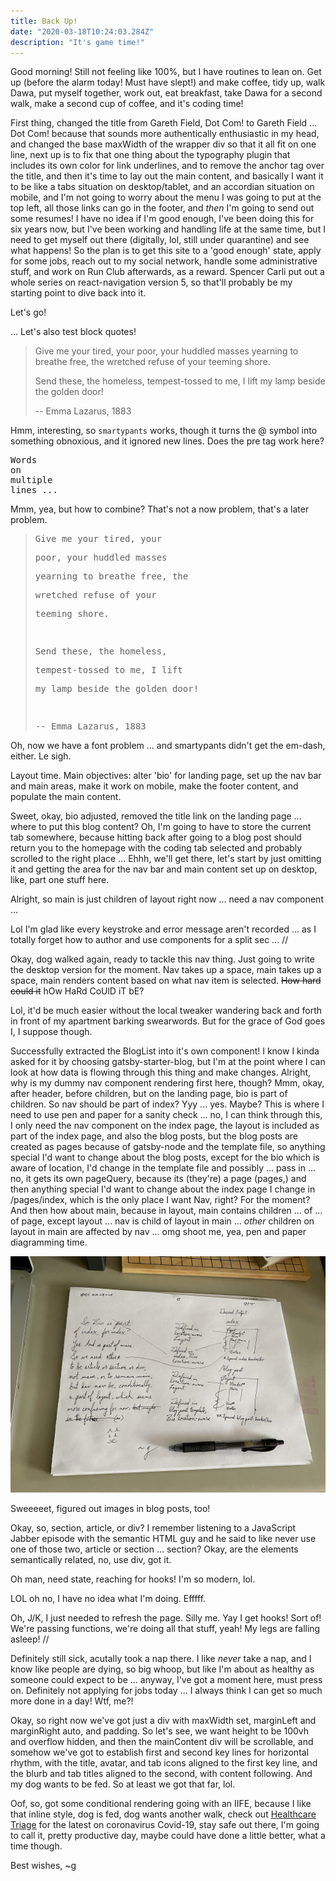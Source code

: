 ```yaml
---
title: Back Up!
date: "2020-03-18T10:24:03.284Z"
description: "It's game time!"
---
```


Good morning! Still not feeling like 100%, but I have routines to lean on. Get up (before the alarm today! Must have slept!) and make coffee, tidy up, walk Dawa, put myself together, work out, eat breakfast, take Dawa for a second walk, make a second cup of coffee, and it's coding time!

First thing, changed the title from Gareth Field, Dot Com! to Gareth Field ... Dot Com! because that sounds more authentically enthusiastic in my head, and changed the base maxWidth of the wrapper div so that it all fit on one line, next up is to fix that one thing about the typography plugin that includes its own color for link underlines, and to remove the anchor tag over the title, and then it's time to lay out the main content, and basically I want it to be like a tabs situation on desktop/tablet, and an accordian situation on mobile, and I'm not going to worry about the menu I was going to put at the top left, all those links can go in the footer, and _then_ I'm going to send out some resumes! I have no idea if I'm good enough, I've been doing this for six years now, but I've been working and handling life at the same time, but I need to get myself out there (digitally, lol, still under quarantine) and see what happens! So the plan is to get this site to a 'good enough' state, apply for some jobs, reach out to my social network, handle some administrative stuff, and work on Run Club afterwards, as a reward. Spencer Carli put out a whole series on react-navigation version 5, so that'll probably be my starting point to dive back into it.

Let's go!

... Let's also test block quotes!

> Give me your tired, your
> poor, your huddled masses
> yearning to breathe free, the
> wretched refuse of your
> teeming shore.
>
> Send these, the homeless,
> tempest-tossed to me, I lift
> my lamp beside the golden door!
>
> -- Emma Lazarus, 1883

Hmm, interesting, so `smartypants` works, though it turns the @ symbol into something obnoxious, and it ignored new lines. Does the pre tag work here?

<pre>
Words
on
multiple
lines ...
</pre>

Mmm, yea, but how to combine? That's not a now problem, that's a later problem.

> <pre>Give me your tired, your</pre>
> <pre>poor, your huddled masses</pre>
> <pre>yearning to breathe free, the</pre>
> <pre>wretched refuse of your</pre>
> <pre>teeming shore.</pre>
> <pre> </pre>
> <pre>Send these, the homeless,</pre>
> <pre>tempest-tossed to me, I lift</pre>
> <pre>my lamp beside the golden door!</pre>
> <pre> </pre>
> <pre>-- Emma Lazarus, 1883</pre>

Oh, now we have a font problem ... and smartypants didn't get the em-dash, either. Le sigh.

Layout time. Main objectives: alter 'bio' for landing page, set up the nav bar and main areas, make it work on mobile, make the footer content, and populate the main content.

Sweet, okay, bio adjusted, removed the title link on the landing page ... where to put this blog content? Oh, I'm going to have to store the current tab somewhere, because hitting back after going to a blog post should return you to the homepage with the coding tab selected and probably scrolled to the right place ... Ehhh, we'll get there, let's start by just omitting it and getting the area for the nav bar and main content set up on desktop, like, part one stuff here.

Alright, so main is just children of layout right now ... need a nav component ...

Lol I'm glad like every keystroke and error message aren't recorded ... as I totally forget how to author and use components for a split sec ... //

Okay, dog walked again, ready to tackle this nav thing. Just going to write the desktop version for the moment. Nav takes up a space, main takes up a space, main renders content based on what nav item is selected. ~~How hard could it~~ hOw HaRd CoUlD iT bE?

Lol, it'd be much easier without the local tweaker wandering back and forth in front of my apartment barking swearwords. But for the grace of God goes I, I suppose though.

Successfully extracted the BlogList into it's own component! I know I kinda asked for it by choosing gatsby-starter-blog, but I'm at the point where I can look at how data is flowing through this thing and make changes. Alright, why is my dummy nav component rendering first here, though? Mmm, okay, after header, before children, but on the landing page, bio is part of children. So nav should be part of index? Yyy ... yes. Maybe? This is where I need to use pen and paper for a sanity check ... no, I can think through this, I only need the nav component on the index page, the layout is included as part of the index page, and also the blog posts, but the blog posts are created as pages because of gatsby-node and the template file, so anything special I'd want to change about the blog posts, except for the bio which is aware of location, I'd change in the template file and possibly ... pass in ... no, it gets its own pageQuery, because its (they're) a page (pages,) and then anything special I'd want to change about the index page I change in /pages/index, which is the only place I want Nav, right? For the moment? And then how about main, because in layout, main contains children ... of ... of page, except layout ... nav is child of layout in main ... _other_ children on layout in main are affected by nav ... omg shoot me, yea, pen and paper diagramming time.

![pen and paper diagramming of website stuff](./pen-and-paper.jpg)

Sweeeeet, figured out images in blog posts, too!

Okay, so, section, article, or div? I remember listening to a JavaScript Jabber episode with the semantic HTML guy and he said to like never use one of those two, article or section ... section? Okay, are the elements semantically related, no, use div, got it.

Oh man, need state, reaching for hooks! I'm so modern, lol.

LOL oh no, I have no idea what I'm doing. Efffff.

Oh, J/K, I just needed to refresh the page. Silly me. Yay I get hooks! Sort of! We're passing functions, we're doing all that stuff, yeah! My legs are falling asleep! //

Definitely still sick, acutally took a nap there. I like _never_ take a nap, and I know like people are dying, so big whoop, but like I'm about as healthy as someone could expect to be ... anyway, I've got a moment here, must press on. Definitely not applying for jobs today ... I always think I can get so much more done in a day! Wtf, me?!

Okay, so right now we've got just a div with maxWidth set, marginLeft and marginRight auto, and padding. So let's see, we want height to be 100vh and overflow hidden, and then the mainContent div will be scrollable, and somehow we've got to establish first and second key lines for horizontal rhythm, with the title, avatar, and tab icons aligned to the first key line, and the blurb and tab titles aligned to the second, with content following. And my dog wants to be fed. So at least we got that far, lol.

Oof, so, got some conditional rendering going with an IIFE, because I like that inline style, dog is fed, dog wants another walk, check out [Healthcare Triage](youtube.com/healthcaretriage) for the latest on coronavirus Covid-19, stay safe out there, I'm going to call it, pretty productive day, maybe could have done a little better, what a time though.

Best wishes, ~g
